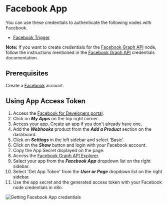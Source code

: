 # Facebook App

You can use these credentials to authenticate the following nodes with Facebook.

- [Facebook Trigger](/integrations/builtin/trigger-nodes/n8n-nodes-base.facebooktrigger/)

**Note:** If you want to create credentials for the [Facebook Graph API](/integrations/builtin/app-nodes/n8n-nodes-base.facebookgraphapi/) node, follow the instructions mentioned in the [Facebook Graph API](/integrations/builtin/credentials/facebookgraph/) credentials documentation.

## Prerequisites

Create a [Facebook](https://www.facebook.com/) account.

## Using App Access Token

1. Access the [Facebook for Developers portal](https://developers.facebook.com/).
2. Click on ***My Apps*** on the top right corner.
3. Access your app. Create an app if you don't already have one.
4. Add the ***Webhooks*** product from the ***Add a Product*** section on the dashboard.
5. Click on ***Settings*** in the left sidebar and select 'Basic'.
6. Click on the ***Show*** button and login with your Facebook account.
7. Copy the App Secret displayed on the page.
8. Access the [Facebook Graph API Explorer](https://developers.facebook.com/tools/explorer/).
9. Select your app from the ***Facebook App*** dropdown list on the right sidebar.
10. Select 'Get App Token' from the ***User or Page*** dropdown list on the right sidebar.
11. Use the app secret and the generated access token with your Facebook node credentials in n8n.

![Getting Facebook App credentials](/_images/integrations/builtin/credentials/facebookapp/using-app-access-token.gif)

